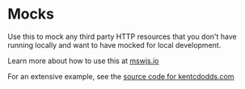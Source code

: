 # Mocks

Use this to mock any third party HTTP resources that you don't have running locally and want to have mocked for local development.

Learn more about how to use this at [mswjs.io](https://mswjs.io/)

For an extensive example, see the [source code for kentcdodds.com](https://github.com/kentcdodds/kentcdodds.com/blob/main/mocks/index.ts)
